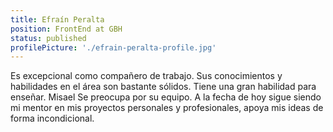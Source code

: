 ```yaml
---
title: Efraín Peralta
position: FrontEnd at GBH
status: published
profilePicture: './efrain-peralta-profile.jpg'
---
```


Es excepcional como compañero de trabajo. Sus conocimientos y habilidades en el área son bastante sólidos. Tiene una gran habilidad para enseñar. Misael Se preocupa por su equipo. A la fecha de hoy sigue siendo mi mentor en mis proyectos personales y profesionales, apoya mis ideas de forma incondicional.
